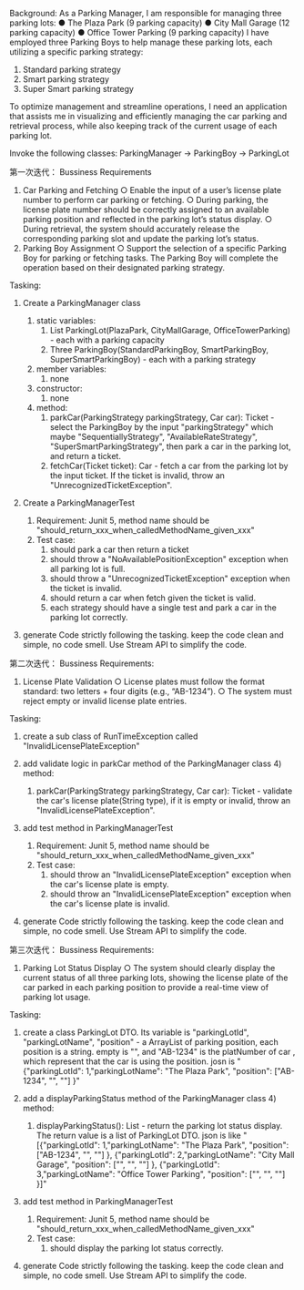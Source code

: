 Background:
As a Parking Manager, I am responsible for managing three parking lots:
● The Plaza Park (9 parking capacity)
● City Mall Garage (12 parking capacity)
● Office Tower Parking (9 parking capacity)
I have employed three Parking Boys to help manage these parking lots, each utilizing a specific parking strategy:

1. Standard parking strategy
2. Smart parking strategy
3. Super Smart parking strategy

To optimize management and streamline operations, I need an application that assists me in visualizing and efficiently managing
the car parking and retrieval process, while also keeping track of the current usage of each parking lot.

Invoke the following classes:
ParkingManager -> ParkingBoy -> ParkingLot

第一次迭代：
Bussiness Requirements
1. Car Parking and Fetching
   ○ Enable the input of a user’s license plate number to perform car parking or fetching.
   ○ During parking, the license plate number should be correctly assigned to an available parking position and reflected in the
   parking lot’s status display.
   ○ During retrieval, the system should accurately release the corresponding parking slot and update the parking lot’s status.
2. Parking Boy Assignment
   ○ Support the selection of a specific Parking Boy for parking or fetching tasks. The Parking Boy will complete the operation
   based on their designated parking strategy.

Tasking:
1. Create a ParkingManager class
   1) static variables:
      1. List ParkingLot(PlazaPark, CityMallGarage, OfficeTowerParking) - each with a parking capacity
      2. Three ParkingBoy(StandardParkingBoy, SmartParkingBoy, SuperSmartParkingBoy) - each with a parking strategy
   2) member variables:
      1. none
   3) constructor:
      1. none
   4) method:
      1. parkCar(ParkingStrategy parkingStrategy, Car car): Ticket - select the ParkingBoy by the input "parkingStrategy" 
         which maybe "SequentiallyStrategy", "AvailableRateStrategy", "SuperSmartParkingStrategy", then park a car in the parking lot, and return a ticket.
      2. fetchCar(Ticket ticket): Car - fetch a car from the parking lot by the input ticket. If the ticket is invalid, throw an "UnrecognizedTicketException".
      
2. Create a ParkingManagerTest
   1) Requirement: Junit 5, method name should be "should_return_xxx_when_calledMethodName_given_xxx"
   2) Test case:
      1. should park a car then return a ticket
      2. should throw a "NoAvailablePositionException" exception when all parking lot is full.
      3. should throw a "UnrecognizedTicketException" exception when the ticket is invalid.
      4. should return a car when fetch given the ticket is valid.
      5. each strategy should have a single test and park a car in the parking lot correctly.

3. generate Code strictly following the tasking. keep the code clean and simple, no code smell. Use Stream API to simplify the code.

第二次迭代：
Bussiness Requirements:
1. License Plate Validation
   ○ License plates must follow the format standard: two letters + four digits (e.g., “AB-1234”).
   ○ The system must reject empty or invalid license plate entries.

Tasking:
1. create a sub class of RunTimeException called "InvalidLicensePlateException"
2. add validate logic in parkCar method of the ParkingManager class
   4) method:
      1. parkCar(ParkingStrategy parkingStrategy, Car car): Ticket - validate the car's license plate(String type), if it is empty or invalid, throw an "InvalidLicensePlateException".

3. add test method in ParkingManagerTest
   1) Requirement: Junit 5, method name should be "should_return_xxx_when_calledMethodName_given_xxx"
   2) Test case:
      1. should throw an "InvalidLicensePlateException" exception when the car's license plate is empty.
      2. should throw an "InvalidLicensePlateException" exception when the car's license plate is invalid.

3. generate Code strictly following the tasking. keep the code clean and simple, no code smell. Use Stream API to simplify the code.

第三次迭代：
Bussiness Requirements:
1. Parking Lot Status Display
   ○ The system should clearly display the current status of all three parking lots, showing the license plate of the car parked
   in each parking position to provide a real-time view of parking lot usage.

Tasking:
1. create a class ParkingLot DTO. Its variable is "parkingLotId", "parkingLotName", "position" - a ArrayList of parking position, each position is a string. 
   empty is "", and "AB-1234" is the platNumber of car , which represent that the car is using the position.
   josn is "{"parkingLotId": 1,"parkingLotName": "The Plaza Park", "position": ["AB-1234", "", ""] }"
2. add a displayParkingStatus method of the ParkingManager class
   4) method:
      1. displayParkingStatus(): List<ParkingLot> - return the parking lot status display. The return value is a list of ParkingLot DTO. 
         json is like "[{"parkingLotId": 1,"parkingLotName": "The Plaza Park", "position": ["AB-1234", "", ""] }, {"parkingLotId": 2,"parkingLotName": "City Mall Garage", "position": ["", "", ""] }, {"parkingLotId": 3,"parkingLotName": "Office Tower Parking", "position": ["", "", ""] }]"
         
3. add test method in ParkingManagerTest
   1) Requirement: Junit 5, method name should be "should_return_xxx_when_calledMethodName_given_xxx"
   2) Test case:
      1. should display the parking lot status correctly.

3. generate Code strictly following the tasking. keep the code clean and simple, no code smell. Use Stream API to simplify the code.


